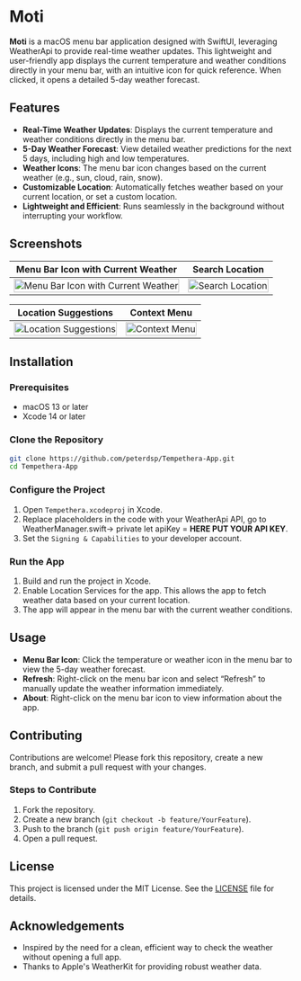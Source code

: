# Moti

**Moti** is a macOS menu bar application designed with SwiftUI, leveraging WeatherApi to provide real-time weather updates. This lightweight and user-friendly app displays the current temperature and weather conditions directly in your menu bar, with an intuitive icon for quick reference. When clicked, it opens a detailed 5-day weather forecast.

## Features

- **Real-Time Weather Updates**: Displays the current temperature and weather conditions directly in the menu bar.
- **5-Day Weather Forecast**: View detailed weather predictions for the next 5 days, including high and low temperatures.
- **Weather Icons**: The menu bar icon changes based on the current weather (e.g., sun, cloud, rain, snow).
- **Customizable Location**: Automatically fetches weather based on your current location, or set a custom location.
- **Lightweight and Efficient**: Runs seamlessly in the background without interrupting your workflow.

## Screenshots

| Menu Bar Icon with Current Weather | Search Location |
|-----------------------------------|-----------------|
| <img src="https://github.com/user-attachments/assets/be44f179-4bfd-4c35-84ee-11cc7b03cc60" width="100%" alt="Menu Bar Icon with Current Weather"> | <img src="https://github.com/user-attachments/assets/d4386844-d221-4745-8654-3950f485244d" width="100%" alt="Search Location"> |

| Location Suggestions | Context Menu |
|----------------------|--------------|
| <img src="https://github.com/user-attachments/assets/d65e5c4d-fc79-48bb-821f-ccb747c60c6a" width="100%" alt="Location Suggestions"> | <img src="https://github.com/user-attachments/assets/7c62fe5f-b088-4348-b902-e09f181e01b4" width="100%" alt="Context Menu"> |

## Installation

### Prerequisites

- macOS 13 or later
- Xcode 14 or later

### Clone the Repository

```bash
git clone https://github.com/peterdsp/Tempethera-App.git
cd Tempethera-App
```

### Configure the Project

1. Open `Tempethera.xcodeproj` in Xcode.
2. Replace placeholders in the code with your WeatherApi API, go to WeatherManager.swift-> private let apiKey = **HERE PUT YOUR API KEY**.
3. Set the `Signing & Capabilities` to your developer account.

### Run the App

1. Build and run the project in Xcode.
2. Enable Location Services for the app. This allows the app to fetch weather data based on your current location.
3. The app will appear in the menu bar with the current weather conditions. 

## Usage

- **Menu Bar Icon**: Click the temperature or weather icon in the menu bar to view the 5-day weather forecast.
- **Refresh**: Right-click on the menu bar icon and select “Refresh” to manually update the weather information immediately.
- **About**: Right-click on the menu bar icon to view information about the app.

## Contributing

Contributions are welcome! Please fork this repository, create a new branch, and submit a pull request with your changes.

### Steps to Contribute

1. Fork the repository.
2. Create a new branch (`git checkout -b feature/YourFeature`).
3. Push to the branch (`git push origin feature/YourFeature`).
4. Open a pull request.

## License

This project is licensed under the MIT License. See the [LICENSE](LICENSE) file for details.

## Acknowledgements

- Inspired by the need for a clean, efficient way to check the weather without opening a full app.
- Thanks to Apple's WeatherKit for providing robust weather data.
